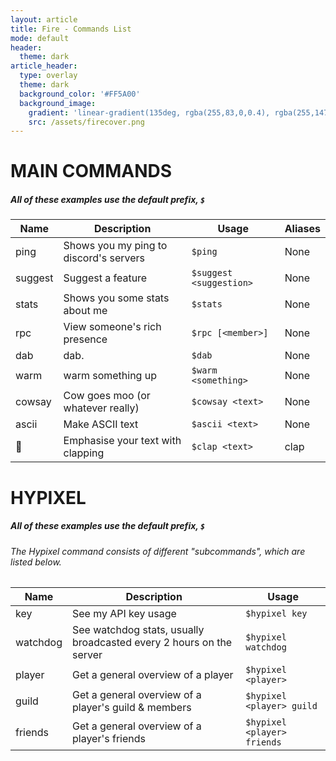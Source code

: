 ```yaml
---
layout: article
title: Fire - Commands List
mode: default
header:
  theme: dark
article_header:
  type: overlay
  theme: dark
  background_color: '#FF5A00'
  background_image:
    gradient: 'linear-gradient(135deg, rgba(255,83,0,0.4), rgba(255,147,0,0.4))'
    src: /assets/firecover.png
---
```


MAIN COMMANDS
==============
##### All of these examples use the default prefix, `$`


Name | Description | Usage | Aliases
---- | ----------- | ----- | -------
ping | Shows you my ping to discord's servers | `$ping` | None
suggest | Suggest a feature | `$suggest <suggestion>` | None
stats | Shows you some stats about me | `$stats` | None
rpc | View someone's rich presence | `$rpc [<member>]` | None
dab | dab. | `$dab` | None
warm | warm something up | `$warm <something>` | None
cowsay | Cow goes moo (or whatever really) | `$cowsay <text>` | None
ascii | Make ASCII text | `$ascii <text>` | None
👏 | Emphasise your text with clapping | `$clap <text>` | clap

HYPIXEL
==============
##### All of these examples use the default prefix, `$`

###### The Hypixel command consists of different "subcommands", which are listed below.

Name | Description | Usage
---- | ----------- | -----
key | See my API key usage | `$hypixel key`
watchdog | See watchdog stats, usually broadcasted every 2 hours on the server | `$hypixel watchdog` 
player | Get a general overview of a player | `$hypixel <player>`
guild | Get a general overview of a player's guild & members | `$hypixel <player> guild`
friends | Get a general overview of a player's friends | `$hypixel <player> friends`
